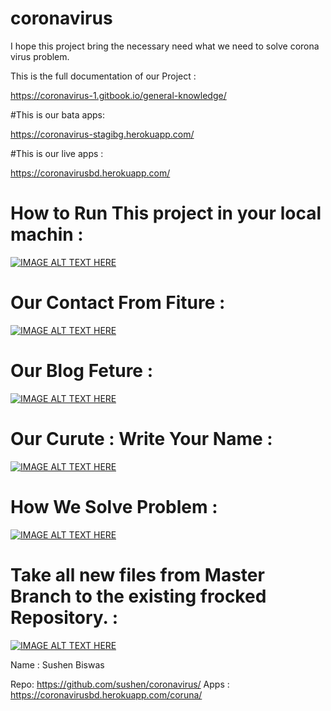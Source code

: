# coronavirus
I hope this project bring the necessary need what we need to solve corona virus problem.

This is the full documentation of our Project :

https://coronavirus-1.gitbook.io/general-knowledge/

#This is our bata apps:

https://coronavirus-stagibg.herokuapp.com/

#This is our live apps :

https://coronavirusbd.herokuapp.com/

# How to Run This project in your local machin :

[![IMAGE ALT TEXT HERE](https://img.youtube.com/vi/93Kyxdic8rI/0.jpg)](https://www.youtube.com/watch?v=93Kyxdic8rI)

# Our Contact From Fiture :

[![IMAGE ALT TEXT HERE](https://img.youtube.com/vi/4gCj9mV6yRc/0.jpg)](https://www.youtube.com/watch?v=4gCj9mV6yRc)

# Our Blog Feture :

[![IMAGE ALT TEXT HERE](https://img.youtube.com/vi/-G4aiecSjAM/0.jpg)](https://www.youtube.com/watch?v=-G4aiecSjAM)


# Our Curute : Write Your Name :

[![IMAGE ALT TEXT HERE](https://img.youtube.com/vi/GeWRQvtuhCg/0.jpg)](https://www.youtube.com/watch?v=GeWRQvtuhCg)


# How We Solve Problem :

[![IMAGE ALT TEXT HERE](https://img.youtube.com/vi/pdCQi-cqqOs/0.jpg)](https://www.youtube.com/watch?v=pdCQi-cqqOs)


# Take all new files from Master Branch to the existing frocked Repository. :

[![IMAGE ALT TEXT HERE](https://img.youtube.com/vi/mZ1dLjaMtqk/0.jpg)](https://www.youtube.com/watch?v=mZ1dLjaMtqk)




Name : Sushen Biswas

Repo: 
https://github.com/sushen/coronavirus/
Apps :
https://coronavirusbd.herokuapp.com/coruna/










